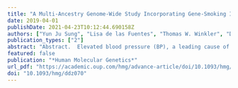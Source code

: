 ```yaml
---
title: "A Multi-Ancestry Genome-Wide Study Incorporating Gene-Smoking Interactions Identifies Multiple New Loci for Pulse Pressure and Mean Arterial Pressure"
date: 2019-04-01
publishDate: 2021-04-23T10:12:44.690158Z
authors: ["Yun Ju Sung", "Lisa de las Fuentes", "Thomas W. Winkler", "Daniel I. Chasman", "Amy R. Bentley", "Aldi T. Kraja", "Ioanna Ntalla", "Helen R. Warren", "Xiuqing Guo", "Karen Schwander", "Alisa K. Manning", "Michael R. Brown", "Hugues Aschard", "Mary F. Feitosa", "Nora Franceschini", "Yingchang Lu", "Ching-Yu Cheng", "Xueling Sim", "Dina Vojinovic", "Jonathan Marten", "Solomon K Musani", "Tuomas O. Kilpeläinen", "Melissa A. Richard", "Stella Aslibekyan", "Traci M. Bartz", "Rajkumar Dorajoo", "Changwei Li", "Yongmei Liu", "Tuomo Rankinen", "Albert Vernon Smith", "Salman M. Tajuddin", "Bamidele O. Tayo", "Wei Zhao", "Yanhua Zhou", "Nana Matoba", "Tamar Sofer", "Maris Alver", "Marzyeh Amini", "Mathilde Boissel", "Jin Fang Chai", "Xu Chen", "Jasmin Divers", "Ilaria Gandin", "Chuan Gao", "Franco Giulianini", "Anuj Goel", "Sarah E. Harris", "Fernando P. Hartwig", "Andrea R. V. R. Horimoto", "Fang-Chi Hsu", "Anne U. Jackson", "Candace M. Kammerer", "Anuradhani Kasturiratne", "Pirjo Komulainen", "Brigitte Kühnel", "Karin Leander", "Wen-Jane Lee", "Keng-Hung Lin", "Jian’an Luan", "Leo-Pekka Lyytikainen", "Colin A. McKenzie", "He Meian", "Christopher P. Nelson", "Raymond Noordam", "Robert A. Scott", "Wayne H. H. Sheu", "Alena Stančáková", "Fumihiko Takeuchi", "Peter J. van der Most", "Tibor V. Varga", "Robert J. Waken", "Heming Wang", "Yajuan Wang", "Erin B. Ware", "Stefan Weiss", "Wanqing Wen", "Lisa R. Yanek", "Weihua Zhang", "Jing Hua Zhao", "Saima Afaq", "Tamuno Alfred", "Najaf Amin", "Dan E. Arking", "Tin Aung", "R. Graham Barr", "Lawrence F. Bielak", "Eric Boerwinkle", "Erwin P. Bottinger", "Peter S. Braund", "Jennifer A. Brody", "Ulrich Broeckel", "Brian Cade", "Yu Caizheng", "Archie Campbell", "Mickaël Canouil", "Aravinda Chakravarti", "Massimiliano Cocca", "Francis S. Collins", "John M. Connell", "Renée de Mutsert", "H. Janaka de Silva", "Marcus Dörr", "Qing Duan", "Charles B. Eaton", "Georg Ehret", "Evangelos Evangelou", "Jessica D. Faul", "Nita G. Forouhi", "Oscar H. Franco", "Yechiel Friedlander", "He Gao", "Bruna Gigante", "C. Charles Gu", "Preeti Gupta", "Saskia P. Hagenaars", "Tamara B. Harris", "Jiang He", "Sami Heikkinen", "Chew-Kiat Heng", "Albert Hofman", "Barbara V. Howard", "Steven C. Hunt", "Marguerite R. Irvin", "Yucheng Jia", "Tomohiro Katsuya", "Joel Kaufman", "Nicola D. Kerrison", "Chiea Chuen Khor", "Woon-Puay Koh", "Heikki A. Koistinen", "Charles B. Kooperberg", "Jose E. Krieger", "Michiaki Kubo", "Zoltan Kutalik", "Johanna Kuusisto", "Timo A. Lakka", "Carl D. Langefeld", "Claudia Langenberg", "Lenore J. Launer", "Joseph H. Lee", "Benjamin Lehne", "Daniel Levy", "Cora E. Lewis", "Yize Li", "Sing Hui Lim", "Ching-Ti Liu", "Jianjun Liu", "Jingmin Liu", "Yeheng Liu", "Marie Loh", "Kurt K. Lohman", "Tin Louie", "Reedik Mägi", "Koichi Matsuda", "Thomas Meitinger", "Andres Metspalu", "Lili Milani", "Yukihide Momozawa", "Jr Mosley", "Mike A. Nalls", "Ubaydah Nasri", "Jeff R. O'Connell", "Adesola Ogunniyi", "Walter R. Palmas", "Nicholette D. Palmer", "James S. Pankow", "Nancy L. Pedersen", "Annette Peters", "Patricia A. Peyser", "Ozren Polasek", "David Porteous", "Olli T. Raitakari", "Frida Renström", "Treva K. Rice", "Paul M. Ridker", "Antonietta Robino", "Jennifer G. Robinson", "Lynda M. Rose", "Igor Rudan", "Charumathi Sabanayagam", "Babatunde L. Salako", "Kevin Sandow", "Carsten O. Schmidt", "Pamela J. Schreiner", "William R. Scott", "Peter Sever", "Mario Sims", "Colleen M. Sitlani", "Blair H. Smith", "Jennifer A. Smith", "Harold Snieder", "John M. Starr", "Konstantin Strauch", "Hua Tang", "Kent D. Taylor", "Yik Ying Teo", "Yih Chung Tham", "André G. Uitterlinden", "Melanie Waldenberger", "Lihua Wang", "Ya Xing Wang", "Wen Bin Wei", "Gregory Wilson", "Mary K. Wojczynski", "Yong-Bing Xiang", "Jie Yao", "Jian-Min Yuan", "Alan B. Zonderman", "Diane M. Becker", "Michael Boehnke", "Donald W. Bowden", "John C. Chambers", "Yii-Der Ida Chen", "David R. Weir", "Ulf de Faire", "Ian J. Deary", "Tõnu Esko", "Martin Farrall", "Terrence Forrester", "Barry I. Freedman", "Philippe Froguel", "Paolo Gasparini", "Christian Gieger", "Bernardo Lessa Horta", "Yi-Jen Hung", "Jost Bruno Jonas", "Norihiro Kato", "Jaspal S. Kooner", "Markku Laakso", "Terho Lehtimäki", "Kae-Woei Liang", "Patrik K. E. Magnusson", "Albertine J. Oldehinkel", "Alexandre C. Pereira", "Thomas Perls", "Rainer Rauramaa", "Susan Redline", "Rainer Rettig", "Nilesh J. Samani", "James Scott", "Xiao-Ou Shu", "Pim van der Harst", "Lynne E. Wagenknecht", "Nicholas J. Wareham", "Hugh Watkins", "Ananda R. Wickremasinghe", "Tangchun Wu", "Yoichiro Kamatani", "Cathy C. Laurie", "Claude Bouchard", "Richard S. Cooper", "Michele K. Evans", "Vilmundur Gudnason", "James Hixson", "Sharon L. R. Kardia", "Stephen B. Kritchevsky", "Bruce M. Psaty", "Rob M. van Dam", "Donna K. Arnett", "Dennis O. Mook-Kanamori", "Myriam Fornage", "Ervin R. Fox", "Caroline Hayward", "Cornelia M. van Duijn", "E. Shyong Tai", "Tien Yin Wong", "Ruth J. F. Loos", "Alex P. Reiner", "Charles N. Rotimi", "Laura J. Bierut", "Xiaofeng Zhu", "L. Adrienne Cupples", "Michael A. Province", "Jerome I. Rotter", "Paul W. Franks", "Kenneth Rice", "Paul Elliott", "Mark J. Caulfield", "W. James Gauderman", "Patricia B. Munroe", "Dabeeru C. Rao", "Alanna C. Morrison"]
publication_types: ["2"]
abstract: "Abstract.  Elevated blood pressure (BP), a leading cause of global morbidity and mortality, is influenced by both genetic and lifestyle factors. Cigarette smoki"
featured: false
publication: "*Human Molecular Genetics*"
url_pdf: "https://academic.oup.com/hmg/advance-article/doi/10.1093/hmg/ddz070/5439584"
doi: "10.1093/hmg/ddz070"
---
```


